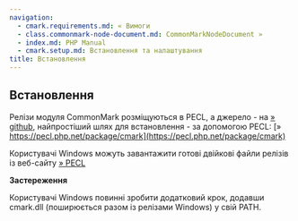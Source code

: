 ```yaml
---
navigation:
  - cmark.requirements.md: « Вимоги
  - class.commonmark-node-document.md: CommonMarkNodeDocument »
  - index.md: PHP Manual
  - cmark.setup.md: Встановлення та налаштування
title: Встановлення
---
```

## Встановлення

Релізи модуля CommonMark розміщуються в PECL, а джерело - на [» github](https://github.com/krakjoe/cmark), найпростіший шлях для встановлення - за допомогою PECL: [» https://pecl.php.net/package/cmark](https://pecl.php.net/package/cmark)

Користувачі Windows можуть завантажити готові двійкові файли релізів із веб-сайту [» PECL](https://windows.php.net/downloads/pecl/releases/cmark)

**Застереження**

Користувачі Windows повинні зробити додатковий крок, додавши cmark.dll (поширюється разом із релізами Windows) у свій PATH.
